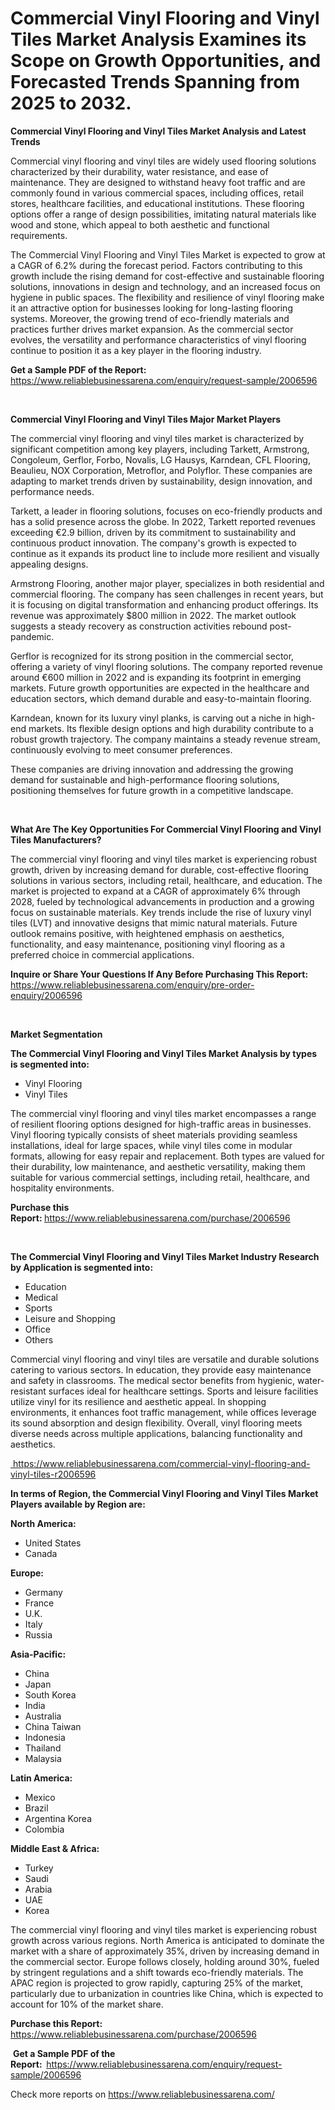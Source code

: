 <p><h1>Commercial Vinyl Flooring and Vinyl Tiles Market Analysis Examines its Scope on Growth Opportunities, and Forecasted Trends Spanning from 2025 to 2032.</h1></p><p><strong>Commercial Vinyl Flooring and Vinyl Tiles Market Analysis and Latest Trends</strong></p>
<p><p>Commercial vinyl flooring and vinyl tiles are widely used flooring solutions characterized by their durability, water resistance, and ease of maintenance. They are designed to withstand heavy foot traffic and are commonly found in various commercial spaces, including offices, retail stores, healthcare facilities, and educational institutions. These flooring options offer a range of design possibilities, imitating natural materials like wood and stone, which appeal to both aesthetic and functional requirements.</p><p>The Commercial Vinyl Flooring and Vinyl Tiles Market is expected to grow at a CAGR of 6.2% during the forecast period. Factors contributing to this growth include the rising demand for cost-effective and sustainable flooring solutions, innovations in design and technology, and an increased focus on hygiene in public spaces. The flexibility and resilience of vinyl flooring make it an attractive option for businesses looking for long-lasting flooring systems. Moreover, the growing trend of eco-friendly materials and practices further drives market expansion. As the commercial sector evolves, the versatility and performance characteristics of vinyl flooring continue to position it as a key player in the flooring industry.</p></p>
<p><strong>Get a Sample PDF of the Report:&nbsp;</strong> <a href="https://www.reliablebusinessarena.com/enquiry/request-sample/2006596?utm_campaign=3268&utm_medium=2&utm_source=Github&utm_content=ia&utm_term=06042025&utm_id=commercial-vinyl-flooring-and-vinyl-tiles">https://www.reliablebusinessarena.com/enquiry/request-sample/2006596</a></p>
<p>&nbsp;</p>
<p><strong>Commercial Vinyl Flooring and Vinyl Tiles Major Market Players</strong></p>
<p><p>The commercial vinyl flooring and vinyl tiles market is characterized by significant competition among key players, including Tarkett, Armstrong, Congoleum, Gerflor, Forbo, Novalis, LG Hausys, Karndean, CFL Flooring, Beaulieu, NOX Corporation, Metroflor, and Polyflor. These companies are adapting to market trends driven by sustainability, design innovation, and performance needs.</p><p>Tarkett, a leader in flooring solutions, focuses on eco-friendly products and has a solid presence across the globe. In 2022, Tarkett reported revenues exceeding €2.9 billion, driven by its commitment to sustainability and continuous product innovation. The company's growth is expected to continue as it expands its product line to include more resilient and visually appealing designs.</p><p>Armstrong Flooring, another major player, specializes in both residential and commercial flooring. The company has seen challenges in recent years, but it is focusing on digital transformation and enhancing product offerings. Its revenue was approximately $800 million in 2022. The market outlook suggests a steady recovery as construction activities rebound post-pandemic.</p><p>Gerflor is recognized for its strong position in the commercial sector, offering a variety of vinyl flooring solutions. The company reported revenue around €600 million in 2022 and is expanding its footprint in emerging markets. Future growth opportunities are expected in the healthcare and education sectors, which demand durable and easy-to-maintain flooring.</p><p>Karndean, known for its luxury vinyl planks, is carving out a niche in high-end markets. Its flexible design options and high durability contribute to a robust growth trajectory. The company maintains a steady revenue stream, continuously evolving to meet consumer preferences.</p><p>These companies are driving innovation and addressing the growing demand for sustainable and high-performance flooring solutions, positioning themselves for future growth in a competitive landscape.</p></p>
<p>&nbsp;</p>
<p><strong>What Are The Key Opportunities For Commercial Vinyl Flooring and Vinyl Tiles Manufacturers?</strong></p>
<p><p>The commercial vinyl flooring and vinyl tiles market is experiencing robust growth, driven by increasing demand for durable, cost-effective flooring solutions in various sectors, including retail, healthcare, and education. The market is projected to expand at a CAGR of approximately 6% through 2028, fueled by technological advancements in production and a growing focus on sustainable materials. Key trends include the rise of luxury vinyl tiles (LVT) and innovative designs that mimic natural materials. Future outlook remains positive, with heightened emphasis on aesthetics, functionality, and easy maintenance, positioning vinyl flooring as a preferred choice in commercial applications.</p></p>
<p><strong>Inquire or Share Your Questions If Any Before Purchasing This Report:</strong> <a href="https://www.reliablebusinessarena.com/enquiry/pre-order-enquiry/2006596?utm_campaign=3268&utm_medium=2&utm_source=Github&utm_content=ia&utm_term=06042025&utm_id=commercial-vinyl-flooring-and-vinyl-tiles">https://www.reliablebusinessarena.com/enquiry/pre-order-enquiry/2006596</a></p>
<p>&nbsp;</p>
<p><strong>Market Segmentation</strong></p>
<p><strong>The Commercial Vinyl Flooring and Vinyl Tiles Market Analysis by types is segmented into:</strong></p>
<p><ul><li>Vinyl Flooring</li><li>Vinyl Tiles</li></ul></p>
<p><p>The commercial vinyl flooring and vinyl tiles market encompasses a range of resilient flooring options designed for high-traffic areas in businesses. Vinyl flooring typically consists of sheet materials providing seamless installations, ideal for large spaces, while vinyl tiles come in modular formats, allowing for easy repair and replacement. Both types are valued for their durability, low maintenance, and aesthetic versatility, making them suitable for various commercial settings, including retail, healthcare, and hospitality environments.</p></p>
<p><strong>Purchase this Report:&nbsp;</strong><a href="https://www.reliablebusinessarena.com/purchase/2006596?utm_campaign=3268&utm_medium=2&utm_source=Github&utm_content=ia&utm_term=06042025&utm_id=commercial-vinyl-flooring-and-vinyl-tiles">https://www.reliablebusinessarena.com/purchase/2006596</a></p>
<p>&nbsp;</p>
<p><strong>The Commercial Vinyl Flooring and Vinyl Tiles Market Industry Research by Application is segmented into:</strong></p>
<p><ul><li>Education</li><li>Medical</li><li>Sports</li><li>Leisure and Shopping</li><li>Office</li><li>Others</li></ul></p>
<p><p>Commercial vinyl flooring and vinyl tiles are versatile and durable solutions catering to various sectors. In education, they provide easy maintenance and safety in classrooms. The medical sector benefits from hygienic, water-resistant surfaces ideal for healthcare settings. Sports and leisure facilities utilize vinyl for its resilience and aesthetic appeal. In shopping environments, it enhances foot traffic management, while offices leverage its sound absorption and design flexibility. Overall, vinyl flooring meets diverse needs across multiple applications, balancing functionality and aesthetics.</p></p>
<p><a href="https://www.reliablebusinessarena.com/commercial-vinyl-flooring-and-vinyl-tiles-r2006596?utm_campaign=3268&utm_medium=2&utm_source=Github&utm_content=ia&utm_term=06042025&utm_id=commercial-vinyl-flooring-and-vinyl-tiles">&nbsp;https://www.reliablebusinessarena.com/commercial-vinyl-flooring-and-vinyl-tiles-r2006596</a></p>
<p><strong>In terms of Region, the Commercial Vinyl Flooring and Vinyl Tiles Market Players available by Region are:</strong></p>
<p>
    <p> <strong> North America: </strong>
        <ul>
            <li>United States</li>
            <li>Canada</li>
        </ul>
        </p> 
    <p> <strong> Europe: </strong>
        <ul>
            <li>Germany</li>
            <li>France</li>
            <li>U.K.</li>
            <li>Italy</li>
            <li>Russia</li>
        </ul>
        </p> 
    <p> <strong> Asia-Pacific: </strong>
        <ul>
            <li>China</li>
            <li>Japan</li>
            <li>South Korea</li>
            <li>India</li>
            <li>Australia</li>
            <li>China Taiwan</li>
            <li>Indonesia</li>
            <li>Thailand</li>
            <li>Malaysia</li>
        </ul>
        </p> 
    <p> <strong> Latin America: </strong>
        <ul>
            <li>Mexico</li>
            <li>Brazil</li>
            <li>Argentina Korea</li>
            <li>Colombia</li>
        </ul>
        </p> 
    <p> <strong> Middle East & Africa: </strong>
        <ul>
            <li>Turkey</li>
            <li>Saudi</li>
            <li>Arabia</li>
            <li>UAE</li>
            <li>Korea</li>
        </ul>
    </p>
    </p>
<p><p>The commercial vinyl flooring and vinyl tiles market is experiencing robust growth across various regions. North America is anticipated to dominate the market with a share of approximately 35%, driven by increasing demand in the commercial sector. Europe follows closely, holding around 30%, fueled by stringent regulations and a shift towards eco-friendly materials. The APAC region is projected to grow rapidly, capturing 25% of the market, particularly due to urbanization in countries like China, which is expected to account for 10% of the market share.</p></p>
<p><strong>Purchase this Report: </strong><a href="https://www.reliablebusinessarena.com/purchase/2006596?utm_campaign=3268&utm_medium=2&utm_source=Github&utm_content=ia&utm_term=06042025&utm_id=commercial-vinyl-flooring-and-vinyl-tiles">https://www.reliablebusinessarena.com/purchase/2006596</a></p>
<p>&nbsp;<strong>Get a Sample PDF of the Report:&nbsp;&nbsp;</strong><a href="https://www.reliablebusinessarena.com/enquiry/request-sample/2006596?utm_campaign=3268&utm_medium=2&utm_source=Github&utm_content=ia&utm_term=06042025&utm_id=commercial-vinyl-flooring-and-vinyl-tiles">https://www.reliablebusinessarena.com/enquiry/request-sample/2006596</a></p>
<p><strong></strong></p>
<p>Check more reports on <a href="https://www.reliablebusinessarena.com/?utm_campaign=3268&utm_medium=2&utm_source=Github&utm_content=ia&utm_term=06042025&utm_id=commercial-vinyl-flooring-and-vinyl-tiles">https://www.reliablebusinessarena.com/</a></p>